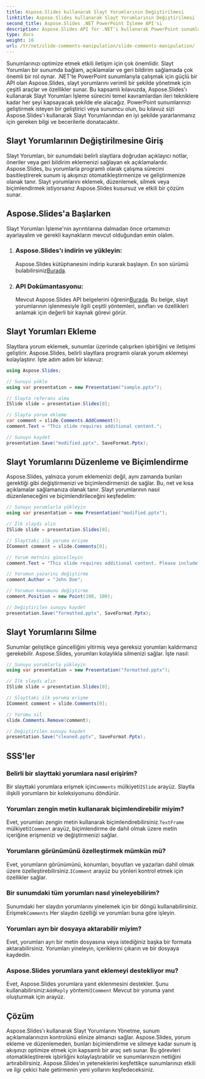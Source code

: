 ```yaml
---
title: Aspose.Slides kullanarak Slayt Yorumlarının Değiştirilmesi
linktitle: Aspose.Slides kullanarak Slayt Yorumlarının Değiştirilmesi
second_title: Aspose.Slides .NET PowerPoint İşleme API'si
description: Aspose.Slides API for .NET'i kullanarak PowerPoint sunumlarında slayt yorumlarını nasıl değiştireceğinizi öğrenin. Slayt yorumlarını eklemeye, düzenlemeye ve biçimlendirmeye ilişkin adım adım kılavuzları ve kaynak kodu örneklerini keşfedin.
type: docs
weight: 10
url: /tr/net/slide-comments-manipulation/slide-comments-manipulation/
---
```


Sunumlarınızı optimize etmek etkili iletişim için çok önemlidir. Slayt Yorumları bir sunumda bağlam, açıklamalar ve geri bildirim sağlamada çok önemli bir rol oynar. .NET'te PowerPoint sunumlarıyla çalışmak için güçlü bir API olan Aspose.Slides, slayt yorumlarını verimli bir şekilde yönetmek için çeşitli araçlar ve özellikler sunar. Bu kapsamlı kılavuzda, Aspose.Slides'ı kullanarak Slayt Yorumları İşleme sürecini temel kavramlardan ileri tekniklere kadar her şeyi kapsayacak şekilde ele alacağız. PowerPoint sunumlarınızı geliştirmek isteyen bir geliştirici veya sunumcu olun, bu kılavuz sizi Aspose.Slides'ı kullanarak Slayt Yorumlarından en iyi şekilde yararlanmanız için gereken bilgi ve becerilerle donatacaktır.

## Slayt Yorumlarının Değiştirilmesine Giriş

Slayt Yorumları, bir sunumdaki belirli slaytlara doğrudan açıklayıcı notlar, öneriler veya geri bildirim eklemenizi sağlayan ek açıklamalardır. Aspose.Slides, bu yorumlarla programlı olarak çalışma sürecini basitleştirerek sunum iş akışınızı otomatikleştirmenize ve geliştirmenize olanak tanır. Slayt yorumlarını eklemek, düzenlemek, silmek veya biçimlendirmek istiyorsanız Aspose.Slides kusursuz ve etkili bir çözüm sunar.

## Aspose.Slides'a Başlarken

Slayt Yorumları İşleme'nin ayrıntılarına dalmadan önce ortamımızı ayarlayalım ve gerekli kaynakların mevcut olduğundan emin olalım.

1. ### Aspose.Slides'ı indirin ve yükleyin: 
	 Aspose.Slides kütüphanesini indirip kurarak başlayın. En son sürümü bulabilirsiniz[Burada](https://releases.aspose.com/slides/net/).

2. ### API Dokümantasyonu: 
	 Mevcut Aspose.Slides API belgelerini öğrenin[Burada](https://reference.aspose.com/slides/net/). Bu belge, slayt yorumlarının işlenmesiyle ilgili çeşitli yöntemleri, sınıfları ve özellikleri anlamak için değerli bir kaynak görevi görür.

## Slayt Yorumları Ekleme

Slaytlara yorum eklemek, sunumlar üzerinde çalışırken işbirliğini ve iletişimi geliştirir. Aspose.Slides, belirli slaytlara programlı olarak yorum eklemeyi kolaylaştırır. İşte adım adım bir kılavuz:

```csharp
using Aspose.Slides;

// Sunuyu yükle
using var presentation = new Presentation("sample.pptx");

// Slayta referans alma
ISlide slide = presentation.Slides[0];

// Slayta yorum ekleme
var comment = slide.Comments.AddComment();
comment.Text = "This slide requires additional content.";

// Sunuyu kaydet
presentation.Save("modified.pptx", SaveFormat.Pptx);
```

## Slayt Yorumlarını Düzenleme ve Biçimlendirme

Aspose.Slides, yalnızca yorum eklemenizi değil, aynı zamanda bunları gerektiği gibi değiştirmenizi ve biçimlendirmenizi de sağlar. Bu, net ve kısa açıklamalar sağlamanıza olanak tanır. Slayt yorumlarının nasıl düzenleneceğini ve biçimlendirileceğini keşfedelim:

```csharp
// Sunuyu yorumlarla yükleyin
using var presentation = new Presentation("modified.pptx");

// İlk slaydı alın
ISlide slide = presentation.Slides[0];

// Slayttaki ilk yoruma erişme
IComment comment = slide.Comments[0];

// Yorum metnini güncelleyin
comment.Text = "This slide requires additional content. Please include relevant statistics.";

// Yorumun yazarını değiştirme
comment.Author = "John Doe";

// Yorumun konumunu değiştirme
comment.Position = new Point(100, 100);

// Değiştirilen sunuyu kaydet
presentation.Save("formatted.pptx", SaveFormat.Pptx);
```

## Slayt Yorumlarını Silme

Sunumlar geliştikçe güncelliğini yitirmiş veya gereksiz yorumları kaldırmanız gerekebilir. Aspose.Slides, yorumları kolaylıkla silmenizi sağlar. İşte nasıl:

```csharp
// Sunuyu yorumlarla yükleyin
using var presentation = new Presentation("formatted.pptx");

// İlk slaydı alın
ISlide slide = presentation.Slides[0];

// Slayttaki ilk yoruma erişme
IComment comment = slide.Comments[0];

// Yorumu sil
slide.Comments.Remove(comment);

// Değiştirilen sunuyu kaydet
presentation.Save("cleaned.pptx", SaveFormat.Pptx);
```

## SSS'ler

### Belirli bir slayttaki yorumlara nasıl erişirim?

Bir slayttaki yorumlara erişmek için`Comments` mülkiyeti`ISlide` arayüz. Slaytla ilişkili yorumların bir koleksiyonunu döndürür.

### Yorumları zengin metin kullanarak biçimlendirebilir miyim?

 Evet, yorumları zengin metin kullanarak biçimlendirebilirsiniz.`TextFrame` mülkiyeti`IComment` arayüz, biçimlendirme de dahil olmak üzere metin içeriğine erişmenizi ve değiştirmenizi sağlar.

### Yorumların görünümünü özelleştirmek mümkün mü?

 Evet, yorumların görünümünü, konumları, boyutları ve yazarları dahil olmak üzere özelleştirebilirsiniz.`IComment` arayüz bu yönleri kontrol etmek için özellikler sağlar.

### Bir sunumdaki tüm yorumları nasıl yineleyebilirim?

 Sunumdaki her slaydın yorumlarını yinelemek için bir döngü kullanabilirsiniz. Erişmek`Comments` Her slaydın özelliği ve yorumları buna göre işleyin.

### Yorumları ayrı bir dosyaya aktarabilir miyim?

Evet, yorumları ayrı bir metin dosyasına veya istediğiniz başka bir formata aktarabilirsiniz. Yorumları yineleyin, içeriklerini çıkarın ve bir dosyaya kaydedin.

### Aspose.Slides yorumlara yanıt eklemeyi destekliyor mu?

 Evet, Aspose.Slides yorumlara yanıt eklenmesini destekler. Şunu kullanabilirsiniz:`AddReply` yöntemi`IComment` Mevcut bir yoruma yanıt oluşturmak için arayüz.

## Çözüm

Aspose.Slides'ı kullanarak Slayt Yorumlarını Yönetme, sunum açıklamalarınızın kontrolünü elinize almanızı sağlar. Aspose.Slides, yorum ekleme ve düzenlemeden, bunları biçimlendirme ve silmeye kadar sunum iş akışınızı optimize etmek için kapsamlı bir araç seti sunar. Bu görevleri otomatikleştirerek işbirliğini kolaylaştırabilir ve sunumlarınızın netliğini artırabilirsiniz. Aspose.Slides'ın yeteneklerini keşfettikçe sunumlarınızı etkili ve ilgi çekici hale getirmenin yeni yollarını keşfedeceksiniz.